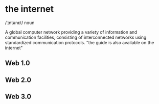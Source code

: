 # the internet
/ˈɪntənɛt/ noun

A global computer network providing a variety of information and communication facilities, consisting of interconnected networks using standardized communication protocols.
"the guide is also available on the internet"

## Web 1.0

## Web 2.0

## Web 3.0
